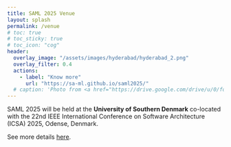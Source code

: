 ```yaml
---
title: SAML 2025 Venue
layout: splash
permalink: /venue
# toc: true
# toc_sticky: true
# toc_icon: "cog"
header:
  overlay_image: "/assets/images/hyderabad/hyderabad_2.png"
  overlay_filter: 0.4
  actions:
    - label: "Know more"
      url: "https://sa-ml.github.io/saml2025/"
  # caption: 'Photo from <a href="https://drive.google.com/drive/u/0/folders/10XXSEjTNDmrwU0tqL58la1n3YlE-g4V8">EMNLP 2023 Website Image.png</a> '
---
```


SAML 2025 will be held at the **University of Southern Denmark** co-located with the 22nd IEEE International Conference on Software Architecture (ICSA) 2025, Odense, Denmark.

See more details [here](https://conf.researchr.org/venue/icsa-2025/icsa-2025-venue). 


